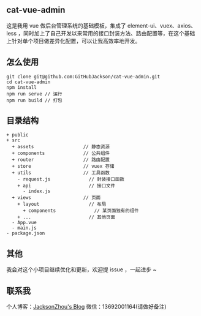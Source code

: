 ## cat-vue-admin
这是我用 vue 做后台管理系统的基础模板，集成了 element-ui、vuex、axios、less ，同时加上了自己开发以来常用的接口封装方法、路由配置等，在这个基础上针对单个项目做差异化配置，可以让我高效率地开发。
## 怎么使用
```
git clone git@github.com:GitHubJackson/cat-vue-admin.git
cd cat-vue-admin
npm install
npm run serve // 运行
npm run build // 打包
```
## 目录结构
```
+ public
+ src
  + assets                  // 静态资源
  + components              // 公共组件
  + router                  // 路由配置
  + store                   // vuex 存储
  + utils                   // 工具函数
    - request.js              // 封装接口函数
    + api                     // 接口文件
      - index.js              
  + views                   // 页面
    + layout                  // 布局
      + components              // 某页面独有的组件
    + ...                     // 其他页面
  - App.vue
  - main.js
- package.json
```
## 其他
我会对这个小项目继续优化和更新，欢迎提 issue ，一起进步 ~

## 联系我
个人博客：[JacksonZhou's Blog](http://www.wuyanqin.xyz)
微信：13692001164(请做好备注)
